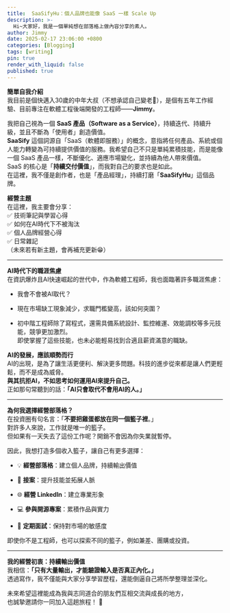 ```yaml
---
title:  SaaSifyHu：個人品牌也能像 SaaS 一樣 Scale Up
description: >-
  Hi~大家好，我是一個單純想在部落格上做內容分享的素人。
author: Jimmy
date: 2025-02-17 23:06:00 +0800
categories: [Blogging]
tags: [writing]
pin: true
render_with_liquid: false
published: true
---
```

**簡單自我介紹**  
我目前是個快邁入30歲的中年大叔（不想承認自己變老🥲），是個有五年工作經驗、目前專注在軟體工程後端開發的工程師——**Jimmy**。

我把自己視為一個 **SaaS 產品（Software as a Service）**，持續迭代、持續升級，並且不斷為「使用者」創造價值。  
**SaaSify** 這個詞源自「SaaS（軟體即服務）」的概念，意指將任何產品、系統或個人能力轉變為可持續提供價值的服務。我希望自己不只是單純累積技能，而是能像一個 SaaS 產品一樣，不斷優化、適應市場變化，並持續為他人帶來價值。  
SaaS 的核心是「**持續交付價值**」，而我對自己的要求也是如此。  
在這裡，我不僅是創作者，也是「產品經理」，持續打磨「**SaaSifyHu**」這個品牌。

**經營主題**  
在這裡，我主要會分享：  
✅ 技術筆記與學習心得  
✅ 如何在AI時代下不被淘汰  
✅ 個人品牌經營心得  
✅ 日常雜記  
（未來若有新主題，會再補充更新😁）

---

**AI時代下的職涯焦慮**  
在資訊爆炸且AI快速崛起的世代中，作為軟體工程師，我也面臨著許多職涯焦慮：

- 我會不會被AI取代？

- 現在市場缺工現象減少，求職門檻變高，該如何突圍？

- 初中階工程師除了寫程式，還需具備系統設計、監控維運、效能調校等多元技能，競爭更加激烈。  
  即使掌握了這些技能，也未必能輕易找到合適且薪資滿意的職缺。


**AI的發展，應該順勢而行**  
AI的出現，是為了讓生活更便利、解決更多問題。科技的進步從來都是讓人們更輕鬆，而不是成為威脅。  
**與其抗拒AI，不如思考如何運用AI來提升自己。**  
正如那句常聽到的話：**「AI只會取代不會用AI的人。」**

---

**為何我選擇經營部落格？**  
在投資圈有句名言：「**不要把雞蛋都放在同一個籃子裡**。」  
對許多人來說，工作就是唯一的籃子。  
但如果有一天失去了這份工作呢？開銷不會因為你失業就暫停。

因此，我想打造多個收入籃子，讓自己有更多選擇：

- 💡 **經營部落格**：建立個人品牌，持續輸出價值

- 💼 **接案**：提升技能並拓展人脈

- 🌐 **經營 LinkedIn**：建立專業形象

- 💻 **參與開源專案**：累積作品與實力

- 📝 **定期面試**：保持對市場的敏感度


即使你不是工程師，也可以探索不同的籃子，例如兼差、團購或投資。

---

**我的經營初衷：持續輸出價值**  
我相信：**「只有大量輸出，才能驗證輸入是否真正內化。」**  
透過寫作，我不僅能與大家分享學習歷程，還能倒逼自己將所學整理並深化。

未來希望這裡能成為我與志同道合的朋友們互相交流與成長的地方，  
也誠摯邀請你一同加入這趟旅程！ 🚀
